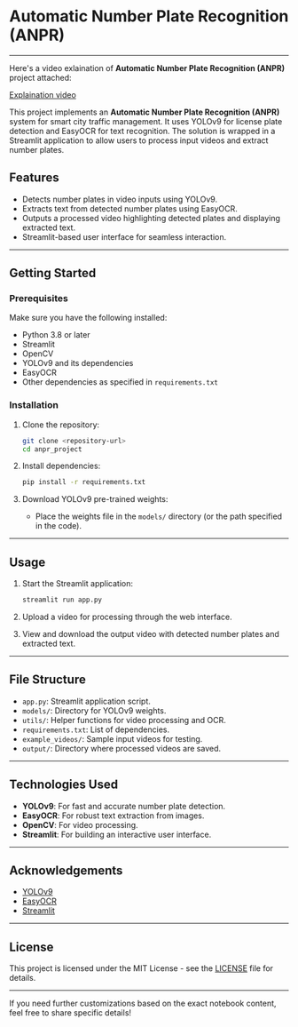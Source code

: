 # Automatic Number Plate Recognition (ANPR)
---
Here's a video exlaination of **Automatic Number Plate Recognition (ANPR)** project attached:

[Explaination video]([https://drive.google.com/drive/folders/1Z9BU38if3ipHCBS-l6EpwVP0bo9bdCEB?usp=sharing])


This project implements an **Automatic Number Plate Recognition (ANPR)** system for smart city traffic management. It uses YOLOv9 for license plate detection and EasyOCR for text recognition. The solution is wrapped in a Streamlit application to allow users to process input videos and extract number plates.

## Features
- Detects number plates in video inputs using YOLOv9.
- Extracts text from detected number plates using EasyOCR.
- Outputs a processed video highlighting detected plates and displaying extracted text.
- Streamlit-based user interface for seamless interaction.

---

## Getting Started

### Prerequisites
Make sure you have the following installed:
- Python 3.8 or later
- Streamlit
- OpenCV
- YOLOv9 and its dependencies
- EasyOCR
- Other dependencies as specified in `requirements.txt`

### Installation

1. Clone the repository:
   ```bash
   git clone <repository-url>
   cd anpr_project
   ```

2. Install dependencies:
   ```bash
   pip install -r requirements.txt
   ```

3. Download YOLOv9 pre-trained weights:
   - Place the weights file in the `models/` directory (or the path specified in the code).

---

## Usage

1. Start the Streamlit application:
   ```bash
   streamlit run app.py
   ```

2. Upload a video for processing through the web interface.

3. View and download the output video with detected number plates and extracted text.

---

## File Structure
- `app.py`: Streamlit application script.
- `models/`: Directory for YOLOv9 weights.
- `utils/`: Helper functions for video processing and OCR.
- `requirements.txt`: List of dependencies.
- `example_videos/`: Sample input videos for testing.
- `output/`: Directory where processed videos are saved.

---

## Technologies Used
- **YOLOv9**: For fast and accurate number plate detection.
- **EasyOCR**: For robust text extraction from images.
- **OpenCV**: For video processing.
- **Streamlit**: For building an interactive user interface.

---

## Acknowledgements
- [YOLOv9](https://github.com/ultralytics/yolov9)
- [EasyOCR](https://github.com/JaidedAI/EasyOCR)
- [Streamlit](https://streamlit.io/)

---

## License
This project is licensed under the MIT License - see the [LICENSE](LICENSE) file for details.

---

If you need further customizations based on the exact notebook content, feel free to share specific details!
